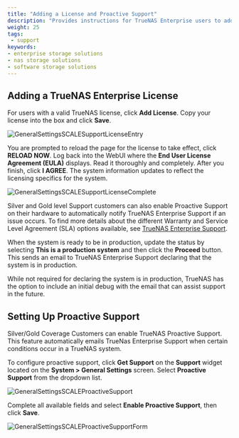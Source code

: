 ```yaml
---
title: "Adding a License and Proactive Support"
description: "Provides instructions for TrueNAS Enterprise users to add their system license and set up proactive support."
weight: 25
tags:
 - support
keywords:
- enterprise storage solutions
- nas storage solutions
- software storage solutions
---
```


## Adding a TrueNAS Enterprise License
For users with a valid TrueNAS license, click **Add License**.
Copy your license into the box and click **Save**.  

![GeneralSettingsSCALESupportLicenseEntry](/images/SCALE/SystemSettings/GeneralSettingsSCALESupportLicenseEntry.png "TrueNAS General Settings Support License Entry")

You are prompted to reload the page for the license to take effect, click **RELOAD NOW**.
Log back into the WebUI where the **End User License Agreement (EULA)** displays. 
Read it thoroughly and completely. 
After you finish, click **I AGREE**.
The system information updates to reflect the licensing specifics for the system.

![GeneralSettingsSCALESupportLicenseComplete](/images/SCALE/SystemSettings/GeneralSettingsSCALESupportLicenseComplete.png "TrueNAS General Settings Support License Entry Complete")

Silver and Gold level Support customers can also enable Proactive Support on their hardware to automatically notify TrueNAS Enterprise Support if an issue occurs.
To find more details about the different Warranty and Service Level Agreement (SLA) options available, see [TrueNAS Enterprise Support](https://www.ixsystems.com/support/).

When the system is ready to be in production, update the status by selecting **This is a production system** and then click the **Proceed** button.
This sends an email to TrueNAS Enterprise Support declaring that the system is in production.

While not required for declaring the system is in production, TrueNAS has the option to include an initial debug with the email that can assist support in the future.

## Setting Up Proactive Support
Silver/Gold Coverage Customers can enable TrueNAS Proactive Support.
This feature automatically emails TrueNas Enterprise Support when certain conditions occur in a TrueNAS system.

To configure proactive support, click **Get Support** on the **Support** widget located on the **System > General Settings** screen.
Select **Proactive Support** from the dropdown list.

![GeneralSettingsSCALEProactiveSupport](/images/SCALE/SystemSettings/GeneralSettingsSCALEProactiveSupport.png "TrueNAS General Settings Proactive Support")

Complete all available fields and select **Enable Proactive Support**, then click **Save**.

![GeneralSettingsSCALEProactiveSupportForm](/images/SCALE/SystemSettings/GeneralSettingsSCALEProactiveSupportForm.png "TrueNAS General Settings Proactive Support Form")

